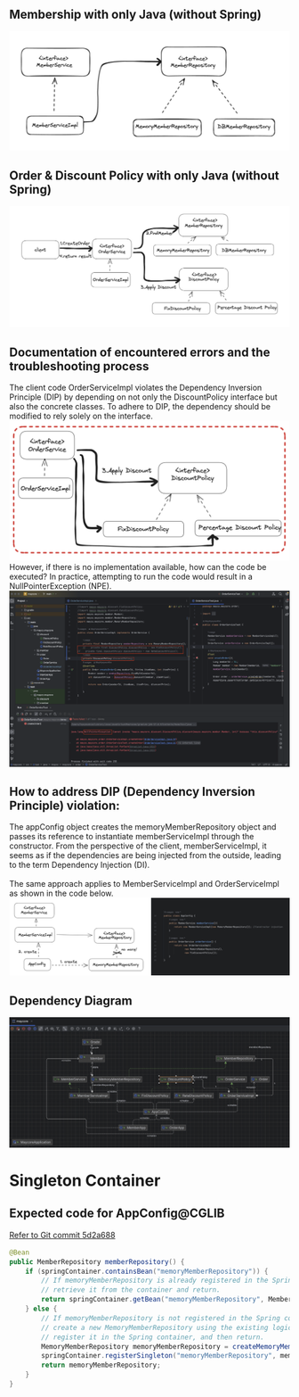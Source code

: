 ## Membership with only Java (without Spring)

![memberService](https://github.com/MayHyeyeonKim/maycore/blob/main/images/classDiagram.png)

## Order & Discount Policy with only Java (without Spring)

![Order&DiscountService](https://github.com/MayHyeyeonKim/maycore/blob/main/images/Order&DiscountService.png)

## Documentation of encountered errors and the troubleshooting process
The client code OrderServiceImpl violates the Dependency Inversion Principle (DIP) by depending on not only the DiscountPolicy interface but also the concrete classes. To adhere to DIP, the dependency should be modified to rely solely on the interface.
![DIP&OCP](https://github.com/MayHyeyeonKim/maycore/blob/main/images/DIPOCP.png)
However, if there is no implementation available, how can the code be executed? In practice, attempting to run the code would result in a NullPointerException (NPE).
![NullPointerException](https://github.com/MayHyeyeonKim/maycore/blob/main/images/NullPointerException.png)

## How to address DIP (Dependency Inversion Principle) violation:
The appConfig object creates the memoryMemberRepository object and passes its reference to instantiate memberServiceImpl through the constructor. 
From the perspective of the client, memberServiceImpl, it seems as if the dependencies are being injected from the outside, leading to the term Dependency Injection (DI). <br>
<br>
The same approach applies to MemberServiceImpl and OrderServiceImpl as shown in the code below.
![AppConfig_DI](https://github.com/MayHyeyeonKim/maycore/blob/main/images/AppConfig_DI.png)

## Dependency Diagram
![Dependency Diagram](https://github.com/MayHyeyeonKim/maycore/blob/main/images/dependencyDiagram.png)

# Singleton Container
## Expected code for AppConfig@CGLIB
[Refer to Git commit 5d2a688](https://github.com/your-username/your-repository/commit/5d2a688)

```java
@Bean
public MemberRepository memberRepository() {
    if (springContainer.containsBean("memoryMemberRepository")) {
        // If memoryMemberRepository is already registered in the Spring container,
        // retrieve it from the container and return.
        return springContainer.getBean("memoryMemberRepository", MemberRepository.class);
    } else {
        // If memoryMemberRepository is not registered in the Spring container,
        // create a new MemoryMemberRepository using the existing logic,
        // register it in the Spring container, and then return.
        MemoryMemberRepository memoryMemberRepository = createMemoryMemberRepository();
        springContainer.registerSingleton("memoryMemberRepository", memoryMemberRepository);
        return memoryMemberRepository;
    }
}

```
